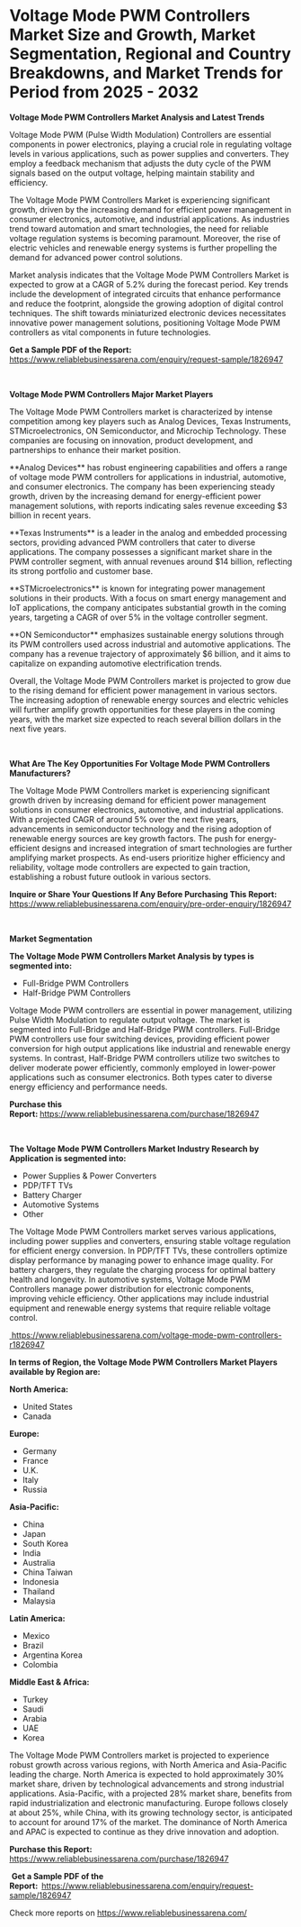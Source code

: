 <p><h1>Voltage Mode PWM Controllers Market Size and Growth, Market Segmentation, Regional and Country Breakdowns, and Market Trends for Period from 2025 -  2032</h1></p><p><strong>Voltage Mode PWM Controllers Market Analysis and Latest Trends</strong></p>
<p><p>Voltage Mode PWM (Pulse Width Modulation) Controllers are essential components in power electronics, playing a crucial role in regulating voltage levels in various applications, such as power supplies and converters. They employ a feedback mechanism that adjusts the duty cycle of the PWM signals based on the output voltage, helping maintain stability and efficiency.</p><p>The Voltage Mode PWM Controllers Market is experiencing significant growth, driven by the increasing demand for efficient power management in consumer electronics, automotive, and industrial applications. As industries trend toward automation and smart technologies, the need for reliable voltage regulation systems is becoming paramount. Moreover, the rise of electric vehicles and renewable energy systems is further propelling the demand for advanced power control solutions.</p><p>Market analysis indicates that the Voltage Mode PWM Controllers Market is expected to grow at a CAGR of 5.2% during the forecast period. Key trends include the development of integrated circuits that enhance performance and reduce the footprint, alongside the growing adoption of digital control techniques. The shift towards miniaturized electronic devices necessitates innovative power management solutions, positioning Voltage Mode PWM controllers as vital components in future technologies.</p></p>
<p><strong>Get a Sample PDF of the Report:&nbsp;</strong> <a href="https://www.reliablebusinessarena.com/enquiry/request-sample/1826947?utm_campaign=2136&utm_medium=2&utm_source=Github&utm_content=ia&utm_term=11022025&utm_id=voltage-mode-pwm-controllers">https://www.reliablebusinessarena.com/enquiry/request-sample/1826947</a></p>
<p>&nbsp;</p>
<p><strong>Voltage Mode PWM Controllers Major Market Players</strong></p>
<p><p>The Voltage Mode PWM Controllers market is characterized by intense competition among key players such as Analog Devices, Texas Instruments, STMicroelectronics, ON Semiconductor, and Microchip Technology. These companies are focusing on innovation, product development, and partnerships to enhance their market position.</p><p>**Analog Devices** has robust engineering capabilities and offers a range of voltage mode PWM controllers for applications in industrial, automotive, and consumer electronics. The company has been experiencing steady growth, driven by the increasing demand for energy-efficient power management solutions, with reports indicating sales revenue exceeding $3 billion in recent years.</p><p>**Texas Instruments** is a leader in the analog and embedded processing sectors, providing advanced PWM controllers that cater to diverse applications. The company possesses a significant market share in the PWM controller segment, with annual revenues around $14 billion, reflecting its strong portfolio and customer base.</p><p>**STMicroelectronics** is known for integrating power management solutions in their products. With a focus on smart energy management and IoT applications, the company anticipates substantial growth in the coming years, targeting a CAGR of over 5% in the voltage controller segment.</p><p>**ON Semiconductor** emphasizes sustainable energy solutions through its PWM controllers used across industrial and automotive applications. The company has a revenue trajectory of approximately $6 billion, and it aims to capitalize on expanding automotive electrification trends.</p><p>Overall, the Voltage Mode PWM Controllers market is projected to grow due to the rising demand for efficient power management in various sectors. The increasing adoption of renewable energy sources and electric vehicles will further amplify growth opportunities for these players in the coming years, with the market size expected to reach several billion dollars in the next five years.</p></p>
<p>&nbsp;</p>
<p><strong>What Are The Key Opportunities For Voltage Mode PWM Controllers Manufacturers?</strong></p>
<p><p>The Voltage Mode PWM Controllers market is experiencing significant growth driven by increasing demand for efficient power management solutions in consumer electronics, automotive, and industrial applications. With a projected CAGR of around 5% over the next five years, advancements in semiconductor technology and the rising adoption of renewable energy sources are key growth factors. The push for energy-efficient designs and increased integration of smart technologies are further amplifying market prospects. As end-users prioritize higher efficiency and reliability, voltage mode controllers are expected to gain traction, establishing a robust future outlook in various sectors.</p></p>
<p><strong>Inquire or Share Your Questions If Any Before Purchasing This Report:</strong> <a href="https://www.reliablebusinessarena.com/enquiry/pre-order-enquiry/1826947?utm_campaign=2136&utm_medium=2&utm_source=Github&utm_content=ia&utm_term=11022025&utm_id=voltage-mode-pwm-controllers">https://www.reliablebusinessarena.com/enquiry/pre-order-enquiry/1826947</a></p>
<p>&nbsp;</p>
<p><strong>Market Segmentation</strong></p>
<p><strong>The Voltage Mode PWM Controllers Market Analysis by types is segmented into:</strong></p>
<p><ul><li>Full-Bridge PWM Controllers</li><li>Half-Bridge PWM Controllers</li></ul></p>
<p><p>Voltage Mode PWM controllers are essential in power management, utilizing Pulse Width Modulation to regulate output voltage. The market is segmented into Full-Bridge and Half-Bridge PWM controllers. Full-Bridge PWM controllers use four switching devices, providing efficient power conversion for high output applications like industrial and renewable energy systems. In contrast, Half-Bridge PWM controllers utilize two switches to deliver moderate power efficiently, commonly employed in lower-power applications such as consumer electronics. Both types cater to diverse energy efficiency and performance needs.</p></p>
<p><strong>Purchase this Report:&nbsp;</strong><a href="https://www.reliablebusinessarena.com/purchase/1826947?utm_campaign=2136&utm_medium=2&utm_source=Github&utm_content=ia&utm_term=11022025&utm_id=voltage-mode-pwm-controllers">https://www.reliablebusinessarena.com/purchase/1826947</a></p>
<p>&nbsp;</p>
<p><strong>The Voltage Mode PWM Controllers Market Industry Research by Application is segmented into:</strong></p>
<p><ul><li>Power Supplies & Power Converters</li><li>PDP/TFT TVs</li><li>Battery Charger</li><li>Automotive Systems</li><li>Other</li></ul></p>
<p><p>The Voltage Mode PWM Controllers market serves various applications, including power supplies and converters, ensuring stable voltage regulation for efficient energy conversion. In PDP/TFT TVs, these controllers optimize display performance by managing power to enhance image quality. For battery chargers, they regulate the charging process for optimal battery health and longevity. In automotive systems, Voltage Mode PWM Controllers manage power distribution for electronic components, improving vehicle efficiency. Other applications may include industrial equipment and renewable energy systems that require reliable voltage control.</p></p>
<p><a href="https://www.reliablebusinessarena.com/voltage-mode-pwm-controllers-r1826947?utm_campaign=2136&utm_medium=2&utm_source=Github&utm_content=ia&utm_term=11022025&utm_id=voltage-mode-pwm-controllers">&nbsp;https://www.reliablebusinessarena.com/voltage-mode-pwm-controllers-r1826947</a></p>
<p><strong>In terms of Region, the Voltage Mode PWM Controllers Market Players available by Region are:</strong></p>
<p>
    <p> <strong> North America: </strong>
        <ul>
            <li>United States</li>
            <li>Canada</li>
        </ul>
        </p> 
    <p> <strong> Europe: </strong>
        <ul>
            <li>Germany</li>
            <li>France</li>
            <li>U.K.</li>
            <li>Italy</li>
            <li>Russia</li>
        </ul>
        </p> 
    <p> <strong> Asia-Pacific: </strong>
        <ul>
            <li>China</li>
            <li>Japan</li>
            <li>South Korea</li>
            <li>India</li>
            <li>Australia</li>
            <li>China Taiwan</li>
            <li>Indonesia</li>
            <li>Thailand</li>
            <li>Malaysia</li>
        </ul>
        </p> 
    <p> <strong> Latin America: </strong>
        <ul>
            <li>Mexico</li>
            <li>Brazil</li>
            <li>Argentina Korea</li>
            <li>Colombia</li>
        </ul>
        </p> 
    <p> <strong> Middle East & Africa: </strong>
        <ul>
            <li>Turkey</li>
            <li>Saudi</li>
            <li>Arabia</li>
            <li>UAE</li>
            <li>Korea</li>
        </ul>
    </p>
    </p>
<p><p>The Voltage Mode PWM Controllers market is projected to experience robust growth across various regions, with North America and Asia-Pacific leading the charge. North America is expected to hold approximately 30% market share, driven by technological advancements and strong industrial applications. Asia-Pacific, with a projected 28% market share, benefits from rapid industrialization and electronic manufacturing. Europe follows closely at about 25%, while China, with its growing technology sector, is anticipated to account for around 17% of the market. The dominance of North America and APAC is expected to continue as they drive innovation and adoption.</p></p>
<p><strong>Purchase this Report: </strong><a href="https://www.reliablebusinessarena.com/purchase/1826947?utm_campaign=2136&utm_medium=2&utm_source=Github&utm_content=ia&utm_term=11022025&utm_id=voltage-mode-pwm-controllers">https://www.reliablebusinessarena.com/purchase/1826947</a></p>
<p>&nbsp;<strong>Get a Sample PDF of the Report:&nbsp;&nbsp;</strong><a href="https://www.reliablebusinessarena.com/enquiry/request-sample/1826947?utm_campaign=2136&utm_medium=2&utm_source=Github&utm_content=ia&utm_term=11022025&utm_id=voltage-mode-pwm-controllers">https://www.reliablebusinessarena.com/enquiry/request-sample/1826947</a></p>
<p><strong></strong></p>
<p>Check more reports on <a href="https://www.reliablebusinessarena.com/?utm_campaign=2136&utm_medium=2&utm_source=Github&utm_content=ia&utm_term=11022025&utm_id=voltage-mode-pwm-controllers">https://www.reliablebusinessarena.com/</a></p>